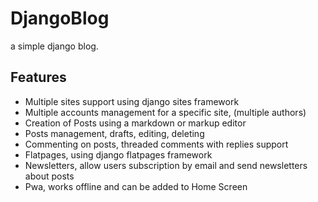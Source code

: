 # DjangoBlog
a simple django blog.  

## Features

- Multiple sites support using django sites framework
- Multiple accounts management for a specific site, (multiple authors)
- Creation of Posts using a markdown or markup editor
- Posts management, drafts, editing, deleting
- Commenting on posts, threaded comments with replies support
- Flatpages, using django flatpages framework 
- Newsletters, allow users subscription by email and send newsletters about posts  
- Pwa, works offline and can be added to Home Screen

